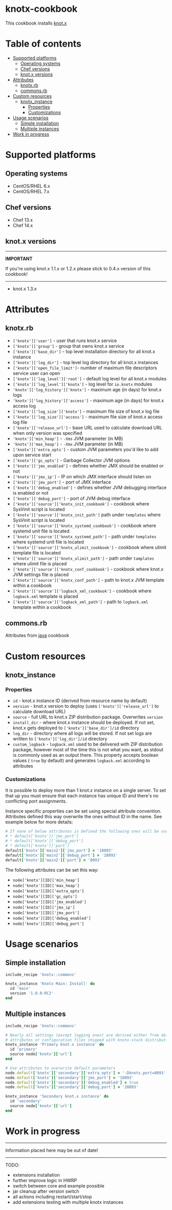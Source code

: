 # knotx-cookbook

This cookbook installs [knot.x](http://knotx.io/)

# Table of contents

* [Supported platforms](#supported-platforms)
    * [Operating systems](#operating-systems)
    * [Chef versions](#chef-versions)
    * [knot.x versions](#knotx-versions)
* [Attributes](#attributes)
    * [knotx.rb](#knotxrb)
    * [commons.rb](#commonsrb)
* [Custom resources](#custom-resources)
    * [knotx_instance](#knotx_instance)
        * [Properties](#properties)
        * [Customizations](#customizations)
* [Usage scenarios](#usage-scenarios)
    * [Simple installation](#simple-installation)
    * [Multiple instances](#multiple-instances)
* [Work in progress](#work-in-progress)

# Supported platforms

## Operating systems

* CentOS/RHEL 6.x
* CentOS/RHEL 7.x

## Chef versions

* Chef 13.x
* Chef 14.x

## knot.x versions

---

**IMPORTANT**

If you're using knot.x 1.1.x or 1.2.x please stick to 0.4.x version of this
cookbook!

---

* knot.x 1.3.x

# Attributes

## knotx.rb

* `['knotx']['user']` - user that runs knot.x service
* `['knotx']['group']` - group that owns knot.x service
* `['knotx']['base_dir']` - top level installation directory for all knot.x
  instance
* `['knotx']['log_dir']` - top level log directory for all knot.x instances
* `['knotx']['open_file_limit']`- number of maximum file descriptors service
  user can open
* `['knotx']['log_level']['root']` - default log level for all knot.x modules
* `['knotx']['log_level']['knotx']` - log level for `io.knotx` modules
* `'knotx']['log_history']['knotx']` - maximum age (in days) for knot.x logs
* `'knotx']['log_history']['access']` - maximum age (in days) for knot.x access
  log
* `['knotx']['log_size']['knotx']` - maximum file size of knot.x log file 
* `['knotx']['log_size']['access']` - maximum file size of knot.x access log
  file
* `['knotx']['release_url']` - base URL used to calculate download URL when
  only version was specified
* `'knotx']['min_heap']` - `-Xms` JVM parameter (in MB) 
* `'knotx']['max_heap']` - `-Xmx` JVM parameter (in MB)
* `['knotx']['extra_opts']` - custom JVM parameters you'd like to add upon
  service start
* `['knotx']['gc_opts']` - Garbage Collector JVM options
* `['knotx']['jmx_enabled']` - defines whether JMX should be enabled or not
* `['knotx']['jmx_ip']` - IP on which JMX interface should listen on
* `['knotx']['jmx_port']` - port of JMX interface
* `['knotx']['debug_enabled']` - defines whether JVM debugging interface is
  enabled or not
* `['knotx']['debug_port']` - port of JVM debug interface
* `['knotx']['source']['knotx_init_cookbook']` - cookbook where SysVinit script
  is located
* `['knotx']['source']['knotx_init_path']` path under `templates` where
  SysVinit script is located
* `['knotx']['source']['knotx_systemd_cookbook']` - cookbook where systemd unit
  file is located
* `['knotx']['source']['knotx_systemd_path']` - path under `templates` where
  systemd unit file is located
* `['knotx']['source']['knotx_ulimit_cookbook']` - cookbook where ulimit
  template file is located
* `['knotx']['source']['knotx_ulimit_path']` - path under `tamplates` where
  ulimit file is placed
* `['knotx']['source']['knotx_conf_cookbook']` - cookbook where knot.x JVM
  settings file is placed
* `['knotx']['source']['knotx_conf_path']` - path to knot.x JVM template within
  a cookbook
* `['knotx']['source']['logback_xml_cookbook']` - cookbook where `logback.xml`
  template is placed
* `['knotx']['source']['logback_xml_path']` - path to `logback.xml` template
  within a cookbook

## commons.rb

Attributes from [java](https://supermarket.chef.io/cookbooks/java) cookbook

# Custom resources

## knotx_instance

### Properties

* `id` - knot.x instance ID (derived from resource name by default)
* `version` - knot.x version to deploy (uses `['knotx']['release_url']` to
  calculate download URL)
* `source` - full URL to knot.x ZIP distribution package. Overwrites `version`
* `install_dir` - where knot.x instance should be deployed. If not set, knot.x
  gets deployed to `['knotx']['base_dir']/id` directory 
* `log_dir` - directory where all logs will be stored. If not set logs are
  written to `['knotx']['log_dir']/id` directory
* `custom_logback` - `logback.xml` used to be delivered with ZIP distribution
  package, however most of the time this is not what you want, as stdout is
  commonly used as an output there. This property accepts boolean values (
  `true` by default) and generates `logback.xml` according to attributes

### Customizations

It is possible to deploy more than 1 knot.x instance on a single server. To set
that up you must ensure that each instance has unique ID and there's no
conflicting port assignments.

Instance specific properties can be set using special attribute convention.
Attributes defined this way overwrite the ones without ID in the name. See
example below for more details:

```ruby
# If none of below attributes is defined the following ones will be used:
# * default['knotx']['jmx_port']
# * default['knotx']['debug_port']
# * default['knotx']['port']
default['knotx']['main2']['jmx_port'] = '18093'
default['knotx']['main2']['debug_port'] = '28093'
default['knotx']['main2']['port'] = '8093'
```

The following attributes can be set this way:
* `node['knotx'][ID]['min_heap']`
* `node['knotx'][ID]['max_heap']`
* `node['knotx'][ID]['extra_opts']`
* `node['knotx'][ID]['gc_opts']`
* `node['knotx'][ID]['jmx_enabled']`
* `node['knotx'][ID]['jmx_ip']`
* `node['knotx'][ID]['jmx_port']`
* `node['knotx'][ID]['debug_enabled']`
* `node['knotx'][ID]['debug_port']`

# Usage scenarios

## Simple installation

```ruby
include_recipe 'knotx::commons'

knotx_instance 'Knotx Main: Install' do
  id 'main'
  version '1.0.0-RC2'
end
```

## Multiple instances

```ruby
include_recipe 'knotx::commons'

# Nearly all settings (except logging ones) are derived either from default
# attributes or configuration files shipped with knotx-stack distribution
knotx_instance 'Primary knot.x instance' do
  id 'primary'
  source node['knotx']['url']
end

# Use attributes to overwrite default parameters
node.default['knotx']['secondary']['extra_opts'] = '-Dknotx.port=8093'
node.default['knotx']['secondary']['jmx_port'] = '18093'
node.default['knotx']['secondary']['debug_enabled'] = true
node.default['knotx']['secondary']['debug_port'] = '28093'

knotx_instance 'Secondary knot.x instance' do
  id 'secondary'
  source node['knotx']['url']
end
```

# Work in progress

---

Information placed here may be out of date!

---

TODO:
* extensions installation
* further improve logic in HWRP
* switch between core and example possible
* jar cleanup after version switch
* all actions including restart/start/stop
* add extensions testing with multiple knotx instances

